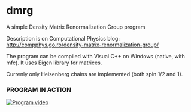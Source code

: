 
# dmrg
A simple Density Matrix Renormalization Group program

Description is on Computational Physics blog: http://compphys.go.ro/density-matrix-renormalization-group/

The program can be compiled with Visual C++ on Windows (native, with mfc). 
It uses Eigen library for matrices.

Currenly only Heisenberg chains are implemented (both spin 1/2 and 1).

### PROGRAM IN ACTION

[![Program video](https://img.youtube.com/vi/LHnebbE_XP4/0.jpg)](https://youtu.be/LHnebbE_XP4)

